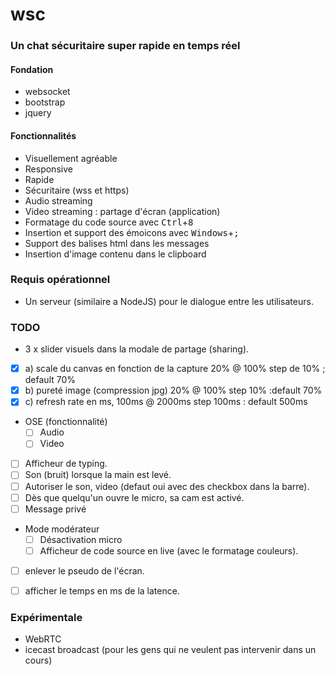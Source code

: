 # wsc

### Un chat sécuritaire super rapide en temps réel

#### Fondation
 - websocket
 - bootstrap
 - jquery

#### Fonctionnalités
 - Visuellement agréable
 - Responsive
 - Rapide
 - Sécuritaire (wss et https)
 - Audio streaming
 - Video streaming : partage d'écran (application)
 - Formatage du code source avec <kbd>Ctrl</kbd>+<kbd>8</kbd>
 - Insertion et support des émoicons avec <kbd>Windows</kbd>+<kbd>;</kbd>
 - Support des balises html dans les messages
 - Insertion d'image contenu dans le clipboard

### Requis opérationnel
 - Un serveur (similaire a NodeJS) pour le dialogue entre les utilisateurs.


### TODO

+ 3 x slider visuels dans la modale de partage (sharing).
 - [x] a) scale du canvas en fonction de la capture 20% @ 100%  step de 10% ; default 70%
 - [x] b) pureté image (compression jpg) 20% @ 100% step 10% :default 70%
 - [x] c) refresh rate en ms, 100ms @ 2000ms step 100ms : default 500ms
+ OSE (fonctionnalité)
  - [ ] Audio
  - [ ] Video
+ [ ] Afficheur de typing.
+ [ ] Son (bruit) lorsque la main est levé.
+ [ ] Autoriser le son, video (defaut oui avec des checkbox dans la barre).
+ [ ] Dès que quelqu'un ouvre le micro, sa cam est activé.
+ [ ] Message privé
+ Mode modérateur
  + [ ] Désactivation micro
  + [ ] Afficheur de code source en live (avec le formatage couleurs).
+ [ ] enlever le pseudo de l'écran.
+ [ ] afficher le temps en ms de la latence.


### Expérimentale
 + WebRTC
 + icecast broadcast (pour les gens qui ne veulent pas intervenir dans un cours)
